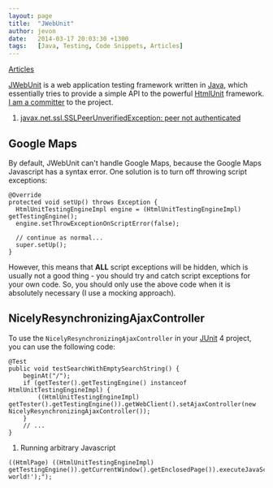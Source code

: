 ```yaml
---
layout: page
title:  "JWebUnit"
author: jevon
date:   2014-03-17 20:03:30 +1300
tags:   [Java, Testing, Code Snippets, Articles]
---
```


[Articles](Articles.md)

<a href="http://jwebunit.sourceforge.net/">JWebUnit</a> is a web application testing framework written in [Java](Java.md), which essentially tries to provide a simple API to the powerful [HtmlUnit](htmlunit.md) framework. <a href="http://jwebunit.sourceforge.net/team-list.html">I am a committer</a> to the project.

1. [javax.net.ssl.SSLPeerUnverifiedException: peer not authenticated](javax.net.ssl.SSLPeerUnverifiedException__peer_not_authenticated.md)

## Google Maps
By default, JWebUnit can't handle Google Maps, because the Google Maps Javascript has a syntax error. One solution is to turn off throwing script exceptions:

```
@Override
protected void setUp() throws Exception {
  HtmlUnitTestingEngineImpl engine = (HtmlUnitTestingEngineImpl) getTestingEngine();
  engine.setThrowExceptionOnScriptError(false);

  // continue as normal...
  super.setUp();
}
```

However, this means that **ALL** script exceptions will be hidden, which is usually not a good thing - you should try and catch script exceptions for your own code. So, you should only use the above code when it is absolutely necessary (I use a mocking approach).

## NicelyResynchronizingAjaxController
To use the `NicelyResynchronizingAjaxController` in your [JUnit](junit.md) 4 project, you can use the following code:

```
@Test
public void testSearchWithEmptySearchString() {
	beginAt("/");
	if (getTester().getTestingEngine() instanceof HtmlUnitTestingEngineImpl) {
		((HtmlUnitTestingEngineImpl) getTester().getTestingEngine()).getWebClient().setAjaxController(new NicelyResynchronizingAjaxController());
	}
	// ...
}
```

1. Running arbitrary Javascript

```
((HtmlPage) ((HtmlUnitTestingEngineImpl) getTestingEngine()).getCurrentWindow().getEnclosedPage()).executeJavaScript("alert('hello, world!');");
```
